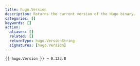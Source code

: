 ```yaml
---
title: hugo.Version
description: Returns the current version of the Hugo binary.
categories: []
keywords: []
action:
  aliases: []
  related: []
  returnType: hugo.VersionString
  signatures: [hugo.Version]
---
```


```go-html-template
{{ hugo.Version }} → 0.123.0
```
